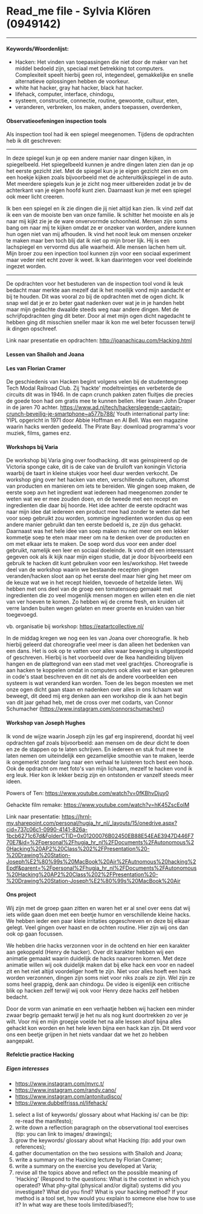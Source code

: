 # Read_me file - Sylvia Klören (0949142)
---

#### Keywords/Woordenlijst:
- Hacken:  Het vinden van toepassingen die niet door de maker van het middel bedoeld zijn, speciaal met betrekking tot computers. Complexiteit speelt hierbij geen rol, integendeel, gemakkelijke en snelle alternatieve oplossingen hebben de voorkeur. 
- white hat hacker, gray hat hacker, black hat hacker. 
- lifehack, computer, interface, chindogu, 
- systeem, constructie, connectie, routine, gewoonte, cultuur, eten,
- veranderen, verbreken, los maken, anders toepassen, overdenken,  

#### Observatieoefeningen inspection tools
Als inspection tool had ik een spiegel meegenomen. Tijdens de opdrachten heb ik dit geschreven:

---
In deze spiegel kun je op een andere manier naar dingen kijken, in spiegelbeeld. Het spiegelbeeld kunnen je andre dingen laten zien dan je op het eerste gezicht ziet. Met de spiegel kun je je eigen gezicht zien en om een hoekje kijken zoals bijvoorbeeld met de achteruitkijkspiegel in de auto. Met meerdere spiegels kun je je zicht nog meer uitbereiden zodat je bv de achterkant van je eigen hoofd kunt zien. Daarnaast kun je met een spiegel ook meer licht creeren. 

Ik ben een spiegel en ik zie dingen die jij niet altijd kan zien. Ik vind zelf dat ik een van de mooiste ben van onze familie. Ik schitter het mooiste en als je naar mij kijkt zie je de ware onvervormde schoonheid. Mensen zijn soms bang om naar mij te kijken omdat ze er onzeker van worden, andere kunnen hun ogen niet van mij afhouden. Ik vind het nooit leuk om mensen onzeker te maken maar ben toch blij dat ik niet op mijn broer lijk. Hij is een lachspiegel en vervormd dus alle waarheid. Alle mensen lachen hem uit. Mijn broer zou een inpection tool kunnen zijn voor een sociaal experiment maar veder niet echt zover ik weet. Ik kan daarintegen voor veel doeleinde ingezet worden.

---
De opdrachten voor het bestuderen van de inspection tool vond ik leuk bedacht maar merkte aan mezelf dat ik het moeilijk vond mijn aandacht er bij te houden. Dit was vooral zo bij de opdrachten met de ogen dicht. Ik snap wel dat je er zo beter gaat nadenken over wat je in je handen hebt maar mijn gedachte dwaalde steeds weg naar andere dingen. Met de schrijfopdrachten ging dit beter. Door al met mijn ogen dicht nagedacht te hebben ging dit misschien sneller maar ik kon me wel beter focussen terwijl ik dingen opschreef. 

   Link naar presentatie en opdrachten: http://joanachicau.com/Hacking.html 

#### Lessen van Shailoh and Joana

#### Les van Florian Cramer
De geschiedenis van Hacken begint volgens velen bij de studentengroep Tech Modal Railroad Club. Zij 'hackte' modeltreintjes en verbeterde de circuits dit was in 1946. 
In de capn crunch pakken zaten fluitjes die precies de goede toon had om gratis mee te kunnen bellen. Hier kwam John Draper in de jaren 70 achter. 
https://www.ad.nl/tech/hackerslegende-captain-crunch-beveilig-je-smartphone~a577b788/ 
Youth international party line: YIPL opgericht in 1971 door Abbie Hoffman en Al Bell. Was een magazine waarin hacks werden gedeeld. 
The Pirate Bay: download programma's voor muziek, films, games enz. 

#### Workshops bij Varia
De workshop bij Varia ging over foodhacking. dit was geinspireerd op de Victoria sponge cake, dit is de cake van de bruiloft van koningin Victoria waarbij de taart in kleine stukjes voor heel duur werden verkocht. De workshop ging over het hacken van eten, verschillende culturen, afkomst van producten en manieren om iets te bereiden. We gingen soep maken, de eerste soep avn het ingredient wat iedereen had meegenomen zonder te weten wat we er mee zouden doen, en de tweede met een recept en ingredienten die daar bij hoorde. Het idee achter de eerste opdracht was naar mijn idee dat iedereen een product mee had zonder te weten dat het voor soep gebruikt zou worden, sommige ingredienten worden dus op een andere manier gebruikt dan ten eerste bedoeld is, ze zijn dus gehackt. Daarnaast was het hele idee van soep maken nu niet meer om een lekker kommetje soep te eten maar meer om na te denken over de producten en om met elkaar iets te maken. De soep word dus voor een ander doel gebruikt, namelijk een leer en sociaal doeleinde. Ik vond dit een interessant gegeven ook als ik kijk naar mijn eigen studie, dat je door bijvoorbeeld een gebruik te hacken dit kunt gebruiken voor een les/workshop. Het tweede deel van de workshop waarin we bestaande recepten gingen veranden/hacken sloot aan op het eerste deel maar hier ging het meer om de keuze wat we in het recept hielden, toevoede of hetzelde lieten. Wij hebben met ons deel van de groep een tomatensoep gemaakt met ingredienten die zo veel mogenlijk mensen mogen en willen eten en die niet van ver hoeven te komen. Zo hebben wij de creme fresh, en kruiden uit verre landen buiten wegen gelaten en meer groente en kruiden van hier toegevoegd. 
        
   vb. organisatie bij workshop: https://eatartcollective.nl/ 

In de middag kregen we nog een les van Joana over choreografie. Ik heb hierbij geleerd dat choreografie veel meer is dan alleen het bedenken van een dans. Het is ook op te vatten voor alles waar beweging is uitgestippeld of geschreven. Hierbij is het voorbeeld over de Ikea handleiding blijven hangen en de plattegrond van een stad met veel grachtjes. Choreografie is aan hacken te koppelen omdat in computers ook alles wat er kan gebeuren in code's staat beschreven en dit net als de andere voorbeelden een systeem is wat veranderd kan worden. Toen de les begon moesten we met onze ogen dicht gaan staan en nadenken over alles in ons lichaam wat beweegt, dit deed mij erg denken aan een workshop die ik aan het begin van dit jaar gehad heb, met de cross over met codarts, van Connor Schumacher (https://www.instagram.com/connorschumacher/)

#### Workshop van Joseph Hughes
Ik vond de wijze waarin Joseph zijn les gaf erg inspirerend, doordat hij veel opdrachten gaf zoals bijvoorbeeld: aan mensen om de deur dicht te doen en ze de stappen op te laten schrijven. En iedereen en stuk fruit mee te laten nemen om uiteindelijk een gezamelijke smoothie van te maken, leerde ik ongemerkt zonder lang naar een verhaal te luisteren toch best een hoop. Ook de opdracht om met foto's van mijn lichaam, mezelf te hacken vond ik erg leuk. Hier kon ik lekker bezig zijn en ontstonden er vanzelf steeds meer ideen. 

   Powers of Ten:          https://www.youtube.com/watch?v=0fKBhvDjuy0
   
   Gehackte film remake:   https://www.youtube.com/watch?v=hK45ZscEolM
   
   Link naar presentatie:  https://hrnl-my.sharepoint.com/personal/hugja_hr_nl/_layouts/15/onedrive.aspx?cid=737c06c1-0990-4141-826a-1bcb6271c67d&FolderCTID=0x01200076B02450EB88E54EAE3947D446F770E7&id=%2Fpersonal%2Fhugja_hr_nl%2FDocuments%2FAutonomous%20Hacking%20AP2%20Class%202%2FPresentation%20-%20Drawing%20Station-Joseph%E2%80%99s%20MacBook%20Air%2FAutnomous%20hacking%2Epdf&parent=%2Fpersonal%2Fhugja_hr_nl%2FDocuments%2FAutonomous%20Hacking%20AP2%20Class%202%2FPresentation%20-%20Drawing%20Station-Joseph%E2%80%99s%20MacBook%20Air

#### Ons project
Wij zijn met de groep gaan zitten en waren het er al snel over eens dat wij iets wilde gaan doen met een beetje humor en verschillende kleine hacks. We hebben ieder een paar kleie irritaties opgeschreven en deze bij elkaar gelegt. Veel gingen over haast en de ochten routine. Hier zijn wij ons dan ook op gaan focussen. 

We hebben drie hacks verzonnen voor in de ochtend en hier een karakter aan gekoppeld (Henry de hacker). Over dit karakter hebben wij een animatie gemaakt waarin duidelijk de hacks naarvoren komen. Met deze animatie willen wij ook duidelijk maken dat bij elke hack een voor en nadeel zit en het niet altijd voordeliger hoeft te zijn. Niet voor alles hoeft een hack worden verzonnen, dingen zijn soms niet voor niks zoals ze zijn. Wel zijn ze soms heel grappig, denk aan chindogu. De video is eigenlijk een critische blik op hacken zelf terwijl wij ook voor Henry deze hacks zelf hebben bedacht. 

Door de vorm van animatie en een verhaatje hebben wij hacken een minder zwaar begrip gemaakt terwijl je het nu als nog kunt doortrekken zo ver je wilt. Voor mij en mijn groepje voelde het na alle lessen alsof bijna alles gehackt kon worden en het hele leven bijna een hack kan zijn. Dit werd voor ons een beetje grijpen in het niets vandaar dat we het zo hebben aangepakt. 

#### Refelctie practice Hacking


##### Eigen interesses
-   https://www.instagram.com/mvrc.t/
-   https://www.instagram.com/randy.cano/
-   https://www.instagram.com/antonitudisco/
-   https://www.dubbelfrisss.nl/lifehack/

1. select a list of keywords/ glossary about what Hacking is/ can be (tip: re-read the manifesto);
2. write down a reflection paragraph on the observational tool exercises (tip: you can link to images/ drawings);
3. grow the keywords/ glossary about what Hacking (tip: add your own references);
4. gather documentation on the two sessions with Shailoh and Joana;
5. write a summary on the Hacking lecture by Florian Cramer;
6. write a summary on the exercise you developed at Varia;
7. revise all the topics above and reflect on the possible meaning of 'Hacking' (Respond to the questions: What is the context in which you operated? What phy-gital (physical and/or digital) systems did you investigate? What did you find? What is your hacking method? If your method is a tool set, how would you explain to someone else how to use it? In what way are these tools limited/biased?);
